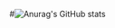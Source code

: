 #![Anurag's GitHub stats](https://github-readme-stats.vercel.app/api?username=gkrbs9565&show_icons=true&theme=radical)
